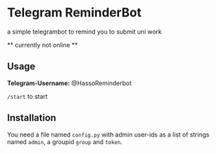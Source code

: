 # Telegram ReminderBot

a simple telegrambot to remind you to submit uni work

** currently not online **

## Usage
**Telegram-Username:** @HassoReminderbot

`/start` to start

## Installation
You need a file named `config.py` with admin user-ids as a list of strings named `admin`, a groupid `group` and `token`.
